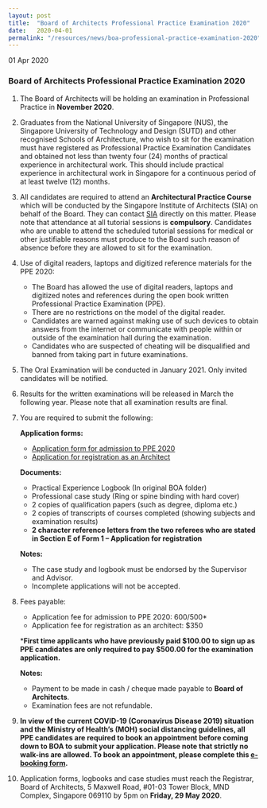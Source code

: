 ```yaml
---
layout: post
title:  "Board of Architects Professional Practice Examination 2020"
date:   2020-04-01
permalink: "/resources/news/boa-professional-practice-examination-2020"
---
```

01 Apr 2020

### **Board of Architects Professional Practice Examination 2020**

1.	The Board of Architects will be holding an examination in Professional Practice in **November 2020**.

2.	Graduates from the National University of Singapore (NUS), the Singapore University of Technology and Design (SUTD) and other recognised Schools of Architecture, who wish to sit for the examination must have registered as Professional Practice Examination Candidates and obtained not less than twenty four (24) months of practical experience in architectural work. This should include practical experience in architectural work in Singapore for a continuous period of at least twelve (12) months. 

3.	All candidates are required to attend an **Architectural Practice Course** which will be conducted by the Singapore Institute of Architects (SIA) on behalf of the Board.  They can contact [SIA]( https://www.sia.org.sg/) directly on this matter. Please note that attendance at all tutorial sessions is **compulsory**. Candidates who are unable to attend the scheduled tutorial sessions for medical or other justifiable reasons must produce to the Board such reason of absence before they are allowed to sit for the examination.

4.	Use of digital readers, laptops and digitized reference materials for the PPE 2020:
    
    * The Board has allowed the use of digital readers, laptops and digitized notes and references during the open book written Professional Practice Examination (PPE).
    * There are no restrictions on the model of the digital reader.
    * Candidates are warned against making use of such devices to obtain answers from the internet or communicate with people within or outside of the examination hall during the examination.
    * Candidates who are suspected of cheating will be disqualified and banned from taking part in future examinations.  

5.	The Oral Examination will be conducted in January 2021. Only invited candidates will be notified. 

6.	Results for the written examinations will be released in March the following year. Please note that all examination results are final.

7.	You are required to submit the following:

    **Application forms:**

    * [Application form for admission to PPE 2020]({{site.baseurl}}/files/Application_form_for_PPE_2020.pdf) 
    * [Application for registration as an Architect]({{site.baseurl}}/files/form_1_application_for_registration.pdf)

    **Documents:**

    * Practical Experience Logbook (In original BOA folder) 
    * Professional case study (Ring or spine binding with hard cover) 
    * 2 copies of qualification papers (such as degree, diploma etc.)
    * 2 copies of transcripts of courses completed (showing subjects and examination results)
    * **2 character reference letters from the two referees who are stated in Section E of Form 1 – Application for registration** 

    **Notes:**

    * The case study and logbook must be endorsed by the Supervisor and Advisor.
    * Incomplete applications will not be accepted. 

8.	Fees payable:
    
    * Application fee for admission to PPE 2020: $600/$500*
    * Application fee for registration as an architect: $350

    ***First time applicants who have previously paid $100.00 to sign up as PPE candidates are only required to pay $500.00 for the examination application.** 

    **Notes:**

    * Payment to be made in cash / cheque made payable to **Board of Architects**.
    * Examination fees are not refundable.

9.	**In view of the current COVID-19 (Coronavirus Disease 2019) situation and the Ministry of Health’s (MOH) social distancing guidelines, all PPE candidates are required to book an appointment before coming down to BOA to submit your application. Please note that strictly no walk-ins are allowed. To book an appointment, please complete this [e-booking form]( https://forms.gle/1SYURXdR7dj4sGMi9).**

9.	Application forms, logbooks and case studies must reach the Registrar, Board of Architects, 5 Maxwell Road, #01-03 Tower Block, MND Complex, Singapore 069110 by 5pm on **Friday, 29 May 2020**.
